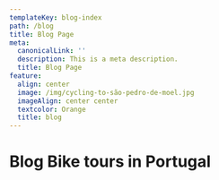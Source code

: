 ```yaml
---
templateKey: blog-index
path: /blog
title: Blog Page
meta:
  canonicalLink: ''
  description: This is a meta description.
  title: Blog Page
feature:
  align: center
  image: /img/cycling-to-são-pedro-de-moel.jpg
  imageAlign: center center
  textcolor: Orange
  title: blog
---
```

# Blog Bike tours in Portugal
